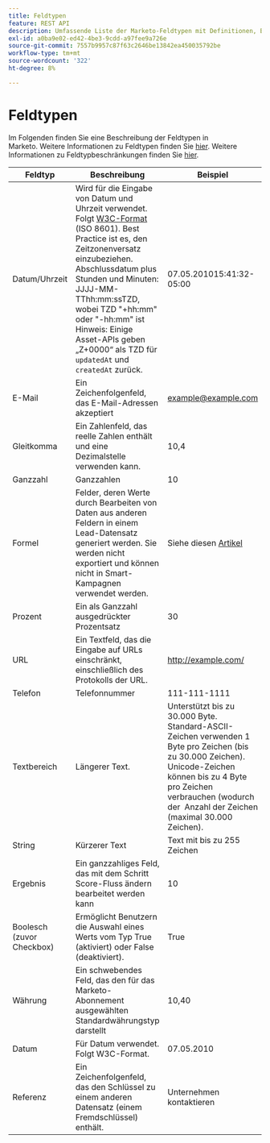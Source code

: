 ```yaml
---
title: Feldtypen
feature: REST API
description: Umfassende Liste der Marketo-Feldtypen mit Definitionen, Beispielen und Formaten, einschließlich ISO 8601-Datum/Uhrzeit, Textbereichsbeschränkungen, Währung und boolescher Wert.
exl-id: a0ba9e02-ed42-4be3-9cdd-a97fee9a726e
source-git-commit: 7557b9957c87f63c2646be13842ea450035792be
workflow-type: tm+mt
source-wordcount: '322'
ht-degree: 8%

---
```


# Feldtypen

Im Folgenden finden Sie eine Beschreibung der Feldtypen in Marketo. Weitere Informationen zu Feldtypen finden Sie [hier](https://experienceleague.adobe.com/de/docs/marketo/using/product-docs/administration/field-management/custom-field-type-glossary). Weitere Informationen zu Feldtypbeschränkungen finden Sie [hier](https://nation.marketo.com/t5/knowledgebase/marketo-field-limits-by-field-type/ta-p/251613).

| Feldtyp | Beschreibung | Beispiel |
| --- | --- | --- |
| Datum/Uhrzeit | Wird für die Eingabe von Datum und Uhrzeit verwendet. Folgt [W3C-Format](https://www.w3.org/TR/NOTE-datetime) (ISO 8601). Best Practice ist es, den Zeitzonenversatz einzubeziehen. Abschlussdatum plus Stunden und Minuten: JJJJ-MM-TThh:mm:ssTZD, wobei TZD &quot;+hh:mm&quot; oder &quot;-hh:mm&quot; ist Hinweis: Einige Asset-APIs geben „Z+0000“ als TZD für `updatedAt` und `createdAt` zurück. | 07.05.201015:41:32-05:00 |
| E-Mail | Ein Zeichenfolgenfeld, das E-Mail-Adressen akzeptiert | <example@example.com> |
| Gleitkomma | Ein Zahlenfeld, das reelle Zahlen enthält und eine Dezimalstelle verwenden kann. | 10,4 |
| Ganzzahl | Ganzzahlen | 10 |
| Formel | Felder, deren Werte durch Bearbeiten von Daten aus anderen Feldern in einem Lead-Datensatz generiert werden. Sie werden nicht exportiert und können nicht in Smart-Kampagnen verwendet werden. | Siehe diesen [Artikel](https://experienceleague.adobe.com/de/docs/marketo/using/product-docs/administration/field-management/create-and-use-a-concatenated-string-formula-field) |
| Prozent | Ein als Ganzzahl ausgedrückter Prozentsatz | 30 |
| URL | Ein Textfeld, das die Eingabe auf URLs einschränkt, einschließlich des Protokolls der URL. | <http://example.com/> |
| Telefon | Telefonnummer | 111-111-1111 |
| Textbereich | Längerer Text. | Unterstützt bis zu 30.000 Byte. Standard-ASCII-Zeichen verwenden 1 Byte pro Zeichen (bis zu 30.000 Zeichen). Unicode-Zeichen können bis zu 4 Byte pro Zeichen verbrauchen (wodurch der  Anzahl der Zeichen (maximal 30.000 Zeichen). |
| String | Kürzerer Text | Text mit bis zu 255 Zeichen |
| Ergebnis | Ein ganzzahliges Feld, das mit dem Schritt Score-Fluss ändern bearbeitet werden kann | 10 |
| Boolesch (zuvor Checkbox) | Ermöglicht Benutzern die Auswahl eines Werts vom Typ True (aktiviert) oder False (deaktiviert). | True |
| Währung | Ein schwebendes Feld, das den für das Marketo-Abonnement ausgewählten Standardwährungstyp darstellt | 10,40 |
| Datum | Für Datum verwendet. Folgt W3C-Format. | 07.05.2010 |
| Referenz | Ein Zeichenfolgenfeld, das den Schlüssel zu einem anderen Datensatz (einem Fremdschlüssel) enthält. | Unternehmen kontaktieren |
